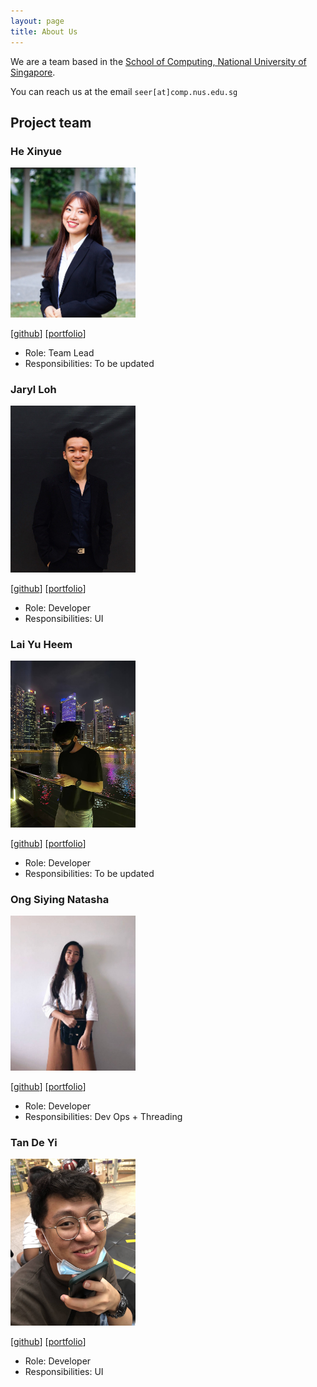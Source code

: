 ```yaml
---
layout: page
title: About Us
---
```


We are a team based in the [School of Computing, National University of Singapore](http://www.comp.nus.edu.sg).

You can reach us at the email `seer[at]comp.nus.edu.sg`

## Project team

### He Xinyue

<img src="images/xinyue.png" width="200px">

[[github](https://github.com/eksinyue)]
[[portfolio](team/eksinyue.md)]

- Role: Team Lead
- Responsibilities: To be updated

### Jaryl Loh

<img src="images/jaryl.png" width="200px">

[[github](http://github.com/jxrrelo)]
[[portfolio](team/jaryl.md)]

- Role: Developer
- Responsibilities: UI

### Lai Yu Heem

<img src="images/yuheem.png" width="200px">

[[github](http://github.com/yuheem)] [[portfolio](team/yuheem.md)]

- Role: Developer
- Responsibilities: To be updated

### Ong Siying Natasha

<img src="images/natasha.png" width="200px">

[[github](http://github.com/natosy)]
[[portfolio](team/natosy.md)]

- Role: Developer
- Responsibilities: Dev Ops + Threading

### Tan De Yi

<img src="images/deyixtan.png" width="200px">

[[github](http://github.com/deyixtan)]
[[portfolio](team/deyixtan.md)]

- Role: Developer
- Responsibilities: UI
